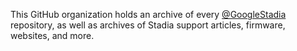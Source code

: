This GitHub organization holds an archive of every [@GoogleStadia](https://github.com/GoogleStadia) repository, as well as archives of Stadia support articles, firmware, websites, and more.
